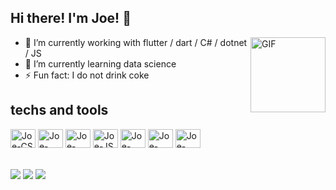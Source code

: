 ## Hi there! I'm Joe! 👋

<img align="right" alt="GIF" src="https://media2.giphy.com/media/fAcQ7d1Hnx2XlY6SMe/giphy.gif" width="120" />

- 🔭 I’m currently working with flutter / dart / C# / dotnet / JS
- 🌱 I’m currently learning data science
- ⚡ Fun fact: I do not drink coke

 ## techs and tools
<div style="display: inline_block">
    <img align="center" alt="Joe-CS" height="30" width="40" src="https://cdn.jsdelivr.net/gh/devicons/devicon/icons/csharp/csharp-plain.svg">
    <img align="center" alt="Joe-DOTNET" height="30" width="40" src="https://cdn.jsdelivr.net/gh/devicons/devicon/icons/dotnetcore/dotnetcore-original.svg">
    <img align="center" alt="Joe-SQL" height="30" width="40" src="https://cdn.jsdelivr.net/gh/devicons/devicon/icons/microsoftsqlserver/microsoftsqlserver-plain-wordmark.svg">
    <img align="center" alt="Joe-JS" height="30" width="40" src="https://cdn.jsdelivr.net/gh/devicons/devicon/icons/javascript/javascript-original.svg">
    <img align="center" alt="Joe-Angular" height="30" width="40" src="https://cdn.jsdelivr.net/gh/devicons/devicon/icons/angularjs/angularjs-original.svg">    
    <img align="center" alt="Joe-DART" height="30" width="40" src="https://cdn.jsdelivr.net/gh/devicons/devicon/icons/dart/dart-original-wordmark.svg">
    <img align="center" alt="Joe-FLUTTER" height="30" width="40" src="https://cdn.jsdelivr.net/gh/devicons/devicon/icons/flutter/flutter-original.svg">    
<div> 

<br>
<br>
  <a href = "mailto:1162.eoj@gmail.com"><img src="https://img.shields.io/badge/-Gmail-%23333?style=for-the-badge&logo=gmail&logoColor=white" target="_blank"></a>
  <a href="https://twitter.com/heeyjoey" target="_blank"><img src="https://img.shields.io/badge/-Twitter-blue?style=for-the-badge&logo=twitter&logoColor=white" target="_blank"></a>
  <a href="https://www.linkedin.com/in/joe-santos/" target="_blank"><img src="https://img.shields.io/badge/-LinkedIn-%230077B5?style=for-the-badge&logo=linkedin&logoColor=white" target="_blank"></a> 

<!-- ## 📊 Github Status
![GitHub Stats](https://github-readme-stats.vercel.app/api?username=joe2611&show_icons=true&theme=dark&custom_title=Github%20Status) -->
